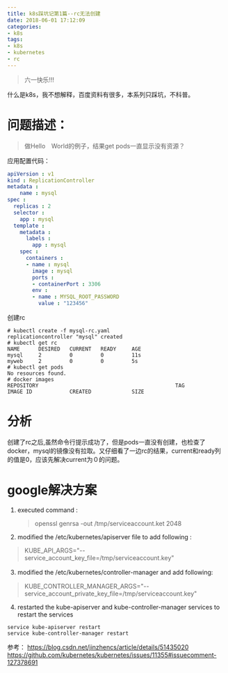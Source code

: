 ```yaml
---
title: k8s踩坑记第1篇--rc无法创建
date: 2018-06-01 17:12:09
categories:
- k8s
tags:
- k8s
- kubernetes
- rc
---
```


> 六一快乐!!!

什么是k8s，我不想解释，百度资料有很多，本系列只踩坑，不科普。

# 问题描述：
> 做Hello　World的例子，结果get pods一直显示没有资源？

应用配置代码：
```yaml
apiVersion : v1
kind : ReplicationController
metadata : 
    name : mysql
spec : 
  replicas : 2
  selector : 
    app : mysql
  template : 
    metadata : 
      labels : 
        app : mysql
    spec : 
      containers : 
      - name : mysql
        image : mysql
        ports : 
        - containerPort : 3306
        env : 
        - name : MYSQL_ROOT_PASSWORD
          value : "123456"

```
创建rc
``` shell
# kubectl create -f mysql-rc.yaml 
replicationcontroller "mysql" created
# kubectl get rc
NAME      DESIRED   CURRENT   READY     AGE
mysql     2         0         0         11s
myweb     2         0         0         5s
# kubectl get pods
No resources found.
# docker images
REPOSITORY                                            TAG                 IMAGE ID            CREATED             SIZE
```
# 分析
创建了rc之后,虽然命令行提示成功了，但是pods一直没有创建，也检查了docker，mysql的镜像没有拉取。又仔细看了一边rc的结果，current和ready列的值是0，应该先解决current为０的问题。
# google解决方案

1. executed command :
   > openssl genrsa -out /tmp/serviceaccount.ket 2048
2. modified the /etc/kubernetes/apiserver file to add following :
  > KUBE_API_ARGS="--service_account_key_file=/tmp/serviceaccount.key"
3. modified the /etc/kubernetes/controller-manager and add following:　
  > KUBE_CONTROLLER_MANAGER_ARGS="--service_account_private_key_file=/tmp/serviceaccount.key"
4. restarted the kube-apiserver and kube-controller-manager services to restart the services
```shell
service kube-apiserver restart
service kube-controller-manager restart
```

参考：
https://blog.csdn.net/jinzhencs/article/details/51435020
https://github.com/kubernetes/kubernetes/issues/11355#issuecomment-127378691



